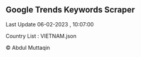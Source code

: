 

## Google Trends Keywords Scraper 
 
Last Update 06-02-2023 , 10:07:00

Country List :
VIETNAM.json



© Abdul Muttaqin 
